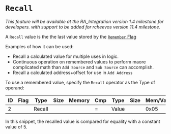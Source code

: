# `Recall`

*This feature will be available at the RA_Integration version 1.4 milestone for developers. with support to be added for rcheevos version 11.4 milestone.*

A `Recall` value is the the last value stored by the [`Remember` Flag](/developer-docs/flags/remember)

Examples of how it can be used:

- Recall a calculated value for multiple uses in logic.
- Continuous operation on remembered values to perform maore complicated math than `Add Source` and `Sub Source` can accomplish.
- Recall a calculated address+offset for use in `Add Address`

To use a remembered value, specify the `Recall` operator as the Type of operand:

| ID | Flag      | Type   | Size   | Memory | Cmp | Type  | Size   | Mem/Val | Hits  |
| -- | --------- | ------ | ------ | ------ | --- | ----- | ------ | ------- | ----- |
|  2 |           | Recall |        |        |  =  | Value |        | 0x05    |       |

In this snippet, the recalled value is compared for equality with a constant value of 5.